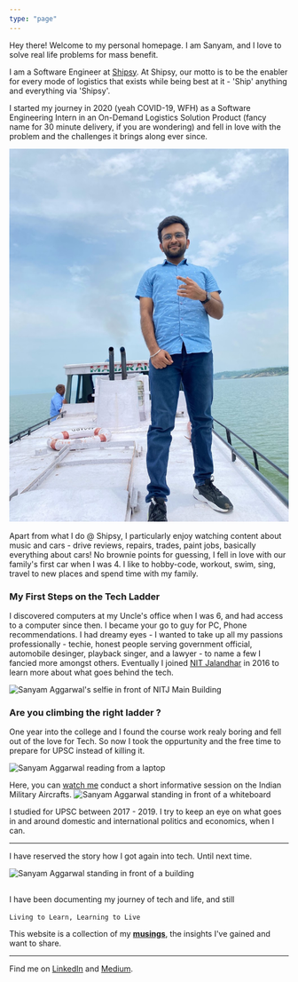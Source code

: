```yaml
---
type: "page"
---
```


Hey there! Welcome to my personal homepage.
I am Sanyam, and I love to solve real life problems for mass benefit.

I am a Software Engineer at [Shipsy](https://shipsy.io). At Shipsy, our motto is to be the enabler for every mode of logistics that exists while being best at it - 'Ship' anything and everything via 'Shipsy'.

I started my journey in 2020 (yeah COVID-19, WFH) as a Software Engineering Intern in an On-Demand Logistics Solution Product (fancy name for 30 minute delivery, if you are wondering) and fell in love with the problem and the challenges it brings along ever since.

![Sanyam Aggarwal on a Boat](static/images/shipping.jpeg "Shipping !")

Apart from what I do @ Shipsy, I particularly enjoy watching content about music and cars - drive reviews, repairs, trades, paint jobs, basically everything about cars! No brownie points for guessing, I fell in love with our family's first car when I was 4.
I like to hobby-code, workout, swim, sing, travel to new places and spend time with my family.

### My First Steps on the Tech Ladder

I discovered computers at my Uncle's office when I was 6, and had access to a computer since then. I became your go to guy for PC, Phone recommendations. I had dreamy eyes - I wanted to take up all my passions professionally - techie, honest people serving government official, automobile desinger, playback singer, and a lawyer - to name a few I fancied more amongst others. Eventually I joined [NIT Jalandhar](https://www.nitj.ac.in/) in 2016 to learn more about what goes behind the tech.

![Sanyam Aggarwal's selfie in front of NITJ Main Building](static/images/2016.jpeg "2016 Fresher's Party")

### Are you climbing the right ladder ?

One year into the college and I found the course work realy boring and fell out of the love for Tech. So now I took the oppurtunity and the free time to prepare for UPSC instead of killing it.


![Sanyam Aggarwal reading from a laptop](static/images/2019.jpeg "2019 Prep Mode !")

Here, you can [watch me](https://youtu.be/UIU3OOz1FAg) conduct a short informative session on the Indian Military Aircrafts.
![Sanyam Aggarwal standing in front of a whiteboard](static/images/seminar.png "Yeah I am passionate about what I do")

I studied for UPSC between 2017 - 2019. I try to keep an eye on what goes in and around domestic and international politics and economics, when I can.

-------

I have reserved the story how I got again into tech. Until next time.

![Sanyam Aggarwal standing in front of a building](static/images/bangalore-palace-2023.jpeg "Bangalore Palace, Bengaluru 2023")

##

I have been documenting my journey of tech and life, and still 

``Living to Learn, Learning to Live``

This website is a collection of my [**musings**](/blog), the insights I've gained and want to share.

------

Find me on [LinkedIn](https://www.linkedin.com/in/sanyamaggarwal) and [Medium](https://sanyamaggarwal.medium.com).